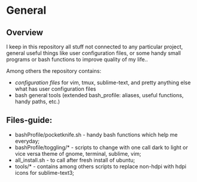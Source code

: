 General
====================

Overview
---------------------
I keep in this repository all stuff not connected to any particular project, general useful things like user configuration files, or some handy small programs or bash functions to improve quality of my life..

Among others the repository contains:
* _configuration files_ for vim, tmux, sublime-text, and pretty anything else what has user configuration files
* bash general tools (extended bash\_profile: aliases, useful functions, handy paths, etc.)


Files-guide:
---------------------
* bashProfile/pocketknife.sh - handy bash functions which help me everyday;
* bashProfile/toggling/* - scripts to change with one call dark to light or vice versa theme of gnome, terminal, sublime, vim;
* all\_install.sh - to call after fresh install of ubuntu;
* tools/* - contains among others scripts to replace non-hdpi with hdpi icons for sublime-text3;
